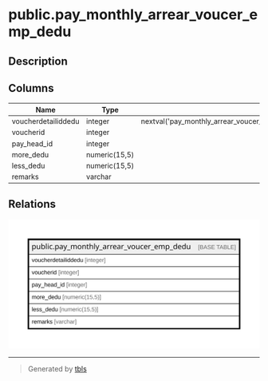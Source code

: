 # public.pay_monthly_arrear_voucer_emp_dedu

## Description

## Columns

| Name | Type | Default | Nullable | Children | Parents | Comment |
| ---- | ---- | ------- | -------- | -------- | ------- | ------- |
| voucherdetailiddedu | integer | nextval('pay_monthly_arrear_voucer_emp_dedu_voucherdetailiddedu_seq'::regclass) | false |  |  |  |
| voucherid | integer |  | false |  |  |  |
| pay_head_id | integer |  | false |  |  |  |
| more_dedu | numeric(15,5) |  | true |  |  |  |
| less_dedu | numeric(15,5) |  | true |  |  |  |
| remarks | varchar |  | true |  |  |  |

## Relations

![er](public.pay_monthly_arrear_voucer_emp_dedu.svg)

---

> Generated by [tbls](https://github.com/k1LoW/tbls)
